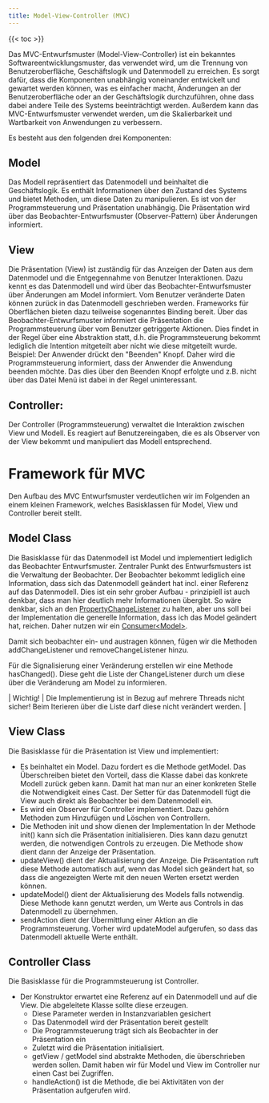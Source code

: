 ```yaml
---
title: Model-View-Controller (MVC)
---
```


{{< toc >}}

Das MVC-Entwurfsmuster (Model-View-Controller) ist ein bekanntes Softwareentwicklungsmuster, das verwendet wird, um die Trennung von Benutzeroberfläche, Geschäftslogik und Datenmodell zu erreichen. Es sorgt dafür, dass die Komponenten unabhängig voneinander entwickelt und gewartet werden können, was es einfacher macht, Änderungen an der Benutzeroberfläche oder an der Geschäftslogik durchzuführen, ohne dass dabei andere Teile des Systems beeinträchtigt werden. Außerdem kann das MVC-Entwurfsmuster verwendet werden, um die Skalierbarkeit und Wartbarkeit von Anwendungen zu verbessern.

Es besteht aus den folgenden drei Komponenten:

## Model
Das Modell repräsentiert das Datenmodell und beinhaltet die Geschäftslogik. Es enthält Informationen über den Zustand des Systems und bietet Methoden, um diese Daten zu manipulieren. Es ist von der Programmsteuerung und Präsentation unabhängig. Die Präsentation wird über das Beobachter-Entwurfsmuster (Observer-Pattern) über Änderungen informiert.

## View
Die Präsentation (View) ist zuständig für das Anzeigen der Daten aus dem Datenmodel und die Entgegennahme von Benutzer Interaktionen. Dazu kennt es das Datenmodell und wird über das Beobachter-Entwurfsmuster über Änderungen am Model informiert. Vom Benutzer veränderte Daten können zurück in das Datenmodell geschrieben werden. Frameworks für Oberflächen bieten dazu teilweise sogenanntes Binding bereit.
Über das Beobachter-Entwurfsmuster informiert die Präsentation die Programmsteuerung über vom Benutzer getriggerte Aktionen. Dies findet in der Regel über eine Abstraktion statt, d.h. die Programmsteuerung bekommt lediglich die Intention mitgeteilt aber nicht wie diese mitgeteilt wurde. Beispiel: Der Anwender drückt den "Beenden" Knopf. Daher wird die Programmsteuerung informiert, dass der Anwender die Anwendung beenden möchte. Das dies über den Beenden Knopf erfolgte und z.B. nicht über das Datei Menü ist dabei in der Regel uninteressant.


## Controller:
Der Controller  (Programmsteuerung) verwaltet die Interaktion zwischen View und Modell. Es reagiert auf Benutzereingaben, die es als Observer von der View bekommt und manipuliert das Modell entsprechend.


# Framework für MVC

Den Aufbau des MVC Entwurfsmuster verdeutlichen wir im Folgenden an einem kleinen Framework, welches Basisklassen für Model, View und Controller bereit stellt.

## Model Class

Die Basisklasse für das Datenmodell ist Model und implementiert lediglich das Beobachter Entwurfsmuster. Zentraler Punkt des Entwurfsmusters ist die Verwaltung der Beobachter. Der Beobachter bekommt lediglich eine Information, dass sich das Datenmodell geändert hat incl. einer Referenz auf das Datenmodell. Dies ist ein sehr grober Aufbau - prinzipiell ist auch denkbar, dass man hier deutlich mehr Informationen übergibt. So wäre denkbar, sich an den [PropertyChangeListener](https://docs.oracle.com/en/java/javase/17/docs/api/java.desktop/java/beans/PropertyChangeListener.html) zu halten, aber uns soll bei der Implementation die generelle Information, dass ich das Model geändert hat, reichen. Daher nutzen wir ein [Consumer&lt;Model&gt;](https://docs.oracle.com/en/java/javase/17/docs/api/java.base/java/util/function/Consumer.html).

Damit sich beobachter ein- und austragen können, fügen wir die Methoden addChangeListener und removeChangeListener hinzu.

Für die Signalisierung einer Veränderung erstellen wir eine Methode hasChanged(). Diese geht die Liste der ChangeListener durch um diese über die Veränderung am Model zu informieren.

| Wichtig! | Die Implementierung ist in Bezug auf mehrere Threads nicht sicher! Beim Iterieren über die Liste darf diese nicht verändert werden. |

## View Class

Die Basisklasse für die Präsentation ist View und implementiert:
- Es beinhaltet ein Model. Dazu fordert es die Methode getModel. Das Überschreiben bietet den Vorteil, dass die Klasse dabei das konkrete Modell zurück geben kann. Damit hat man nur an einer konkreten Stelle die Notwendigkeit eines Cast. Der Setter für das Datenmodell fügt die View auch direkt als Beobachter bei dem Datenmodell ein.
- Es wird ein Observer für Controller implementiert. Dazu gehörn Methoden zum Hinzufügen und Löschen von Controllern.
- Die Methoden init und show dienen der Implementation In der Methode init() kann sich die Präsentation initialisieren. Dies kann dazu genutzt werden, die notwendigen Controls zu erzeugen. Die Methode show dient dann der Anzeige der Präsentation.
- updateView() dient der Aktualisierung der Anzeige. Die Präsentation ruft diese Methode automatisch auf, wenn das Model sich geändert hat, so dass die angezeigten Werte mit den neuen Werten ersetzt werden können.
- updateModel() dient der Aktualisierung des Models falls notwendig. Diese Methode kann genutzt werden, um Werte aus Controls in das Datenmodell zu übernehmen.
- sendAction dient der Übermittlung einer Aktion an die Programmsteuerung. Vorher wird updateModel aufgerufen, so dass das Datenmodell aktuelle Werte enthält.

## Controller Class

Die Basisklasse für die Programmsteuerung ist Controller.
- Der Konstruktor erwartet eine Referenz auf ein Datenmodell und auf die View. Die abgeleitete Klasse sollte diese erzeugen.
  - Diese Parameter werden in Instanzvariablen gesichert
  - Das Datenmodell wird der Präsentation bereit gestellt
  - Die Programmsteuerung trägt sich als Beobachter in der Präsentation ein
  - Zuletzt wird die Präsentation initialisiert.
  - getView / getModel sind abstrakte Methoden, die überschrieben werden sollen. Damit haben wir für Model und View im Controller nur einen Cast bei Zugriffen.
  - handleAction() ist die Methode, die bei Aktivitäten von der Präsentation aufgerufen wird.
  